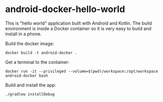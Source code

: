 # android-docker-hello-world

This is "hello world" application built with Android and Kotlin. The build environment is inside a Docker container so it is very easy to build and install in a phone.

Build the docker image:

```
docker build -t android-docker .
```

Get a terminal to the container:

```
docker run -it --privileged --volume=$(pwd)/workspace:/opt/workspace android-docker bash
```

Build and install the app:

```
./gradlew installDebug
```
